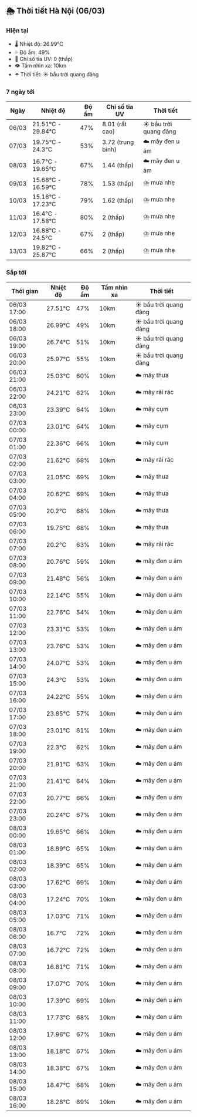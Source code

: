 ## 🌦️ Thời tiết Hà Nội (06/03)

### Hiện tại

- 🌡️ Nhiệt độ: 26.99℃
- 💦 Độ ẩm: 49%
- 🌟 Chỉ số tia UV: 0 (thấp)
- 👁️ Tầm nhìn xa: 10km
- ☂️ Thời tiết: ☀️ bầu trời quang đãng

### 7 ngày tới

| Ngày | Nhiệt độ | Độ ẩm | Chỉ số tia UV | Thời tiết |
| --- | --- | --- | --- | --- |
| 06/03 | 21.51℃ - 29.84℃ | 47% | 8.01 (rất cao) | ☀️ bầu trời quang đãng |
| 07/03 | 19.75℃ - 24.3℃ | 53% | 3.72 (trung bình) | ☁️ mây đen u ám |
| 08/03 | 16.7℃ - 19.65℃ | 67% | 1.44 (thấp) | ☁️ mây đen u ám |
| 09/03 | 15.68℃ - 16.59℃ | 78% | 1.53 (thấp) | ⛈️ mưa nhẹ |
| 10/03 | 15.16℃ - 17.23℃ | 79% | 1.62 (thấp) | ⛈️ mưa nhẹ |
| 11/03 | 16.4℃ - 17.58℃ | 80% | 2 (thấp) | ⛈️ mưa nhẹ |
| 12/03 | 16.88℃ - 24.5℃ | 67% | 2 (thấp) | ⛈️ mưa nhẹ |
| 13/03 | 19.82℃ - 25.87℃ | 66% | 2 (thấp) | ⛈️ mưa nhẹ |

### Sắp tới

| Thời gian | Nhiệt độ | Độ ẩm | Tầm nhìn xa | Thời tiết |
| --- | --- | --- | --- | --- |
| 06/03 17:00 | 27.51℃ | 47% | 10km | ☀️ bầu trời quang đãng |
| 06/03 18:00 | 26.99℃ | 49% | 10km | ☀️ bầu trời quang đãng |
| 06/03 19:00 | 26.74℃ | 51% | 10km | ☀️ bầu trời quang đãng |
| 06/03 20:00 | 25.97℃ | 55% | 10km | ☀️ bầu trời quang đãng |
| 06/03 21:00 | 25.03℃ | 60% | 10km | ☁️ mây thưa |
| 06/03 22:00 | 24.21℃ | 62% | 10km | ☁️ mây rải rác |
| 06/03 23:00 | 23.39℃ | 64% | 10km | ☁️ mây cụm |
| 07/03 00:00 | 23.01℃ | 64% | 10km | ☁️ mây cụm |
| 07/03 01:00 | 22.36℃ | 66% | 10km | ☁️ mây cụm |
| 07/03 02:00 | 21.62℃ | 68% | 10km | ☁️ mây rải rác |
| 07/03 03:00 | 21.05℃ | 69% | 10km | ☁️ mây thưa |
| 07/03 04:00 | 20.62℃ | 69% | 10km | ☁️ mây thưa |
| 07/03 05:00 | 20.2℃ | 68% | 10km | ☁️ mây thưa |
| 07/03 06:00 | 19.75℃ | 68% | 10km | ☁️ mây thưa |
| 07/03 07:00 | 20.2℃ | 63% | 10km | ☁️ mây rải rác |
| 07/03 08:00 | 20.76℃ | 59% | 10km | ☁️ mây đen u ám |
| 07/03 09:00 | 21.48℃ | 56% | 10km | ☁️ mây đen u ám |
| 07/03 10:00 | 22.14℃ | 55% | 10km | ☁️ mây đen u ám |
| 07/03 11:00 | 22.76℃ | 54% | 10km | ☁️ mây đen u ám |
| 07/03 12:00 | 23.31℃ | 53% | 10km | ☁️ mây đen u ám |
| 07/03 13:00 | 23.76℃ | 53% | 10km | ☁️ mây đen u ám |
| 07/03 14:00 | 24.07℃ | 53% | 10km | ☁️ mây đen u ám |
| 07/03 15:00 | 24.3℃ | 53% | 10km | ☁️ mây đen u ám |
| 07/03 16:00 | 24.22℃ | 55% | 10km | ☁️ mây đen u ám |
| 07/03 17:00 | 23.85℃ | 57% | 10km | ☁️ mây đen u ám |
| 07/03 18:00 | 23.01℃ | 61% | 10km | ☁️ mây đen u ám |
| 07/03 19:00 | 22.3℃ | 62% | 10km | ☁️ mây đen u ám |
| 07/03 20:00 | 21.91℃ | 63% | 10km | ☁️ mây đen u ám |
| 07/03 21:00 | 21.41℃ | 64% | 10km | ☁️ mây đen u ám |
| 07/03 22:00 | 20.77℃ | 66% | 10km | ☁️ mây đen u ám |
| 07/03 23:00 | 20.24℃ | 67% | 10km | ☁️ mây đen u ám |
| 08/03 00:00 | 19.65℃ | 66% | 10km | ☁️ mây đen u ám |
| 08/03 01:00 | 18.89℃ | 65% | 10km | ☁️ mây đen u ám |
| 08/03 02:00 | 18.39℃ | 65% | 10km | ☁️ mây đen u ám |
| 08/03 03:00 | 17.62℃ | 69% | 10km | ☁️ mây đen u ám |
| 08/03 04:00 | 17.24℃ | 70% | 10km | ☁️ mây đen u ám |
| 08/03 05:00 | 17.03℃ | 71% | 10km | ☁️ mây đen u ám |
| 08/03 06:00 | 16.7℃ | 72% | 10km | ☁️ mây đen u ám |
| 08/03 07:00 | 16.72℃ | 72% | 10km | ☁️ mây đen u ám |
| 08/03 08:00 | 16.81℃ | 71% | 10km | ☁️ mây đen u ám |
| 08/03 09:00 | 17.07℃ | 70% | 10km | ☁️ mây đen u ám |
| 08/03 10:00 | 17.39℃ | 69% | 10km | ☁️ mây đen u ám |
| 08/03 11:00 | 17.73℃ | 68% | 10km | ☁️ mây đen u ám |
| 08/03 12:00 | 17.96℃ | 67% | 10km | ☁️ mây đen u ám |
| 08/03 13:00 | 18.18℃ | 67% | 10km | ☁️ mây đen u ám |
| 08/03 14:00 | 18.38℃ | 67% | 10km | ☁️ mây đen u ám |
| 08/03 15:00 | 18.47℃ | 68% | 10km | ☁️ mây đen u ám |
| 08/03 16:00 | 18.28℃ | 69% | 10km | ☁️ mây đen u ám |
